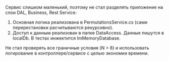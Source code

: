 Сервис слишком маленький, поэтому не стал разделять приложение на слои DAL, Business, Rest Service:
1. Основная логика реализована в PermutationsService.cs (сами перерестановки расчитываются рекурсивно).
2. Доступ к данным реализован в папке DataAccess. Данные пишутся в localDb. В тестах инжектится ImMemoryDatabase.

Не стал проверять все граничные условия (N > 8) и использовать логирование в контроллере/сервисе с целью экономии времени.


